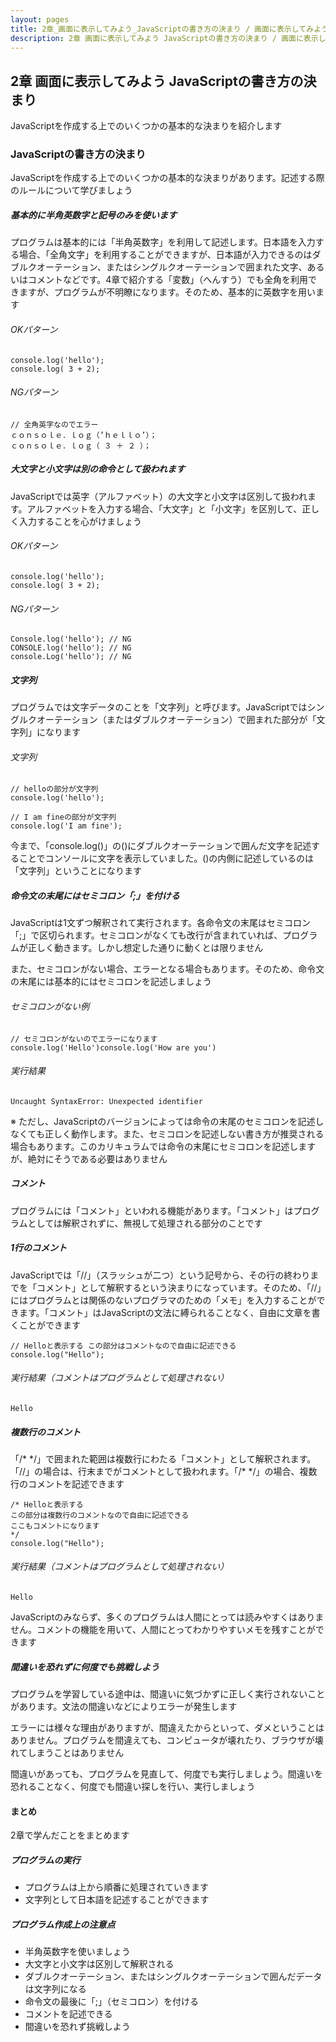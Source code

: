 ```yaml
---
layout: pages
title: 2章_画面に表示してみよう_JavaScriptの書き方の決まり / 画面に表示してみよう / JavaScriptレベル1
description: 2章 画面に表示してみよう JavaScriptの書き方の決まり / 画面に表示してみよう / JavaScriptレベル1
---
```


## 2章 画面に表示してみよう JavaScriptの書き方の決まり

<div class="em2-outline">
JavaScriptを作成する上でのいくつかの基本的な決まりを紹介します
</div>

### JavaScriptの書き方の決まり

JavaScriptを作成する上でのいくつかの基本的な決まりがあります。記述する際のルールについて学びましょう

##### 基本的に半角英数字と記号のみを使います

プログラムは基本的には「半角英数字」を利用して記述します。日本語を入力する場合、「全角文字」を利用することができますが、日本語が入力できるのはダブルクオーテーション、またはシングルクオーテーションで囲まれた文字、あるいはコメントなどです。4章で紹介する「変数」（へんすう）でも全角を利用できますが、プログラムが不明瞭になります。そのため、基本的に英数字を用います

###### OKパターン

```javascript:
console.log('hello');
console.log( 3 + 2);
```

###### NGパターン

```javascript:
// 全角英字なのでエラー
ｃｏｎｓｏｌｅ．ｌｏｇ（’ｈｅｌｌｏ’）；
ｃｏｎｓｏｌｅ．ｌｏｇ（ ３ ＋ ２ ）；
```

##### 大文字と小文字は別の命令として扱われます

JavaScriptでは英字（アルファベット）の大文字と小文字は区別して扱われます。アルファベットを入力する場合、「大文字」と「小文字」を区別して、正しく入力することを心がけましょう

###### OKパターン

```javascript:
console.log('hello');
console.log( 3 + 2);
```

###### NGパターン

```javascript:
Console.log('hello'); // NG
CONSOLE.log('hello'); // NG
console.Log('hello'); // NG
```

##### 文字列

プログラムでは文字データのことを「文字列」と呼びます。JavaScriptではシングルクオーテーション（またはダブルクオーテーション）で囲まれた部分が「文字列」になります

###### 文字列

```javascript:
// helloの部分が文字列
console.log('hello');

// I am fineの部分が文字列
console.log('I am fine');
```

今まで、「console.log()」の()にダブルクオーテーションで囲んだ文字を記述することでコンソールに文字を表示していました。()の内側に記述しているのは「文字列」ということになります

##### 命令文の末尾にはセミコロン「;」を付ける

JavaScriptは1文ずつ解釈されて実行されます。各命令文の末尾はセミコロン「;」で区切られます。セミコロンがなくても改行が含まれていれば、プログラムが正しく動きます。しかし想定した通りに動くとは限りません

また、セミコロンがない場合、エラーとなる場合もあります。そのため、命令文の末尾には基本的にはセミコロンを記述しましょう

###### セミコロンがない例

```javascript:
// セミコロンがないのでエラーになります
console.log('Hello')console.log('How are you')
```

###### 実行結果
```javascript:nofile
Uncaught SyntaxError: Unexpected identifier
```

<div class="em1">
※ ただし、JavaScriptのバージョンによっては命令の末尾のセミコロンを記述しなくても正しく動作します。また、セミコロンを記述しない書き方が推奨される場合もあります。このカリキュラムでは命令の末尾にセミコロンを記述しますが、絶対にそうである必要はありません
</div>

##### コメント

プログラムには「コメント」といわれる機能があります。「コメント」はプログラムとしては解釈されずに、無視して処理される部分のことです

##### 1行のコメント
JavaScriptでは「//」（スラッシュが二つ）という記号から、その行の終わりまでを「コメント」として解釈するという決まりになっています。そのため、「//」にはプログラムとは関係のないプログラマのための「メモ」を入力することができます。「コメント」はJavaScriptの文法に縛られることなく、自由に文章を書くことができます

```javascript:
// Helloと表示する この部分はコメントなので自由に記述できる
console.log("Hello");
```

###### 実行結果（コメントはプログラムとして処理されない）
```javascript:
Hello
```

##### 複数行のコメント
「/\* \*/」で囲まれた範囲は複数行にわたる「コメント」として解釈されます。「//」の場合は、行末までがコメントとして扱われます。「/\* \*/」の場合、複数行のコメントを記述できます

```javascript:
/* Helloと表示する
この部分は複数行のコメントなので自由に記述できる
ここもコメントになります
*/
console.log("Hello");
```

###### 実行結果（コメントはプログラムとして処理されない）

```
Hello
```
<div class="em1">
JavaScriptのみならず、多くのプログラムは人間にとっては読みやすくはありません。コメントの機能を用いて、人間にとってわかりやすいメモを残すことができます
</div>

##### 間違いを恐れずに何度でも挑戦しよう

プログラムを学習している途中は、間違いに気づかずに正しく実行されないことがあります。文法の間違いなどによりエラーが発生します

エラーには様々な理由がありますが、間違えたからといって、ダメということはありません。プログラムを間違えても、コンピュータが壊れたり、ブラウザが壊れてしまうことはありません

間違いがあっても、プログラムを見直して、何度でも実行しましょう。間違いを恐れることなく、何度でも間違い探しを行い、実行しましょう

#### まとめ

2章で学んだことをまとめます

##### プログラムの実行

*   プログラムは上から順番に処理されていきます
*   文字列として日本語を記述することができます

##### プログラム作成上の注意点

*   半角英数字を使いましょう
*   大文字と小文字は区別して解釈される
*   ダブルクオーテーション、またはシングルクオーテーションで囲んだデータは文字列になる
*   命令文の最後に「;」（セミコロン）を付ける
*   コメントを記述できる
*   間違いを恐れず挑戦しよう



